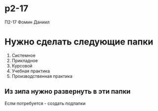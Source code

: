 # p2-17
П2-17 Фомин Даниил
# Нужно сделать следующие папки
1. Системное
2. Прикладное
3. Курсовой
4. Учебная практика
5. Производственная практика
## Из зипа нужно развернуть в эти папки
Еслм потребуется - создать подпапки
